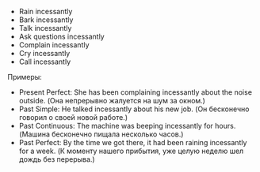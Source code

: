- Rain incessantly
- Bark incessantly
- Talk incessantly
- Ask questions incessantly
- Complain incessantly
- Cry incessantly
- Call incessantly

Примеры:

- Present Perfect: She has been complaining incessantly about the noise outside. (Она непрерывно жалуется на шум за окном.)
- Past Simple: He talked incessantly about his new job. (Он бесконечно говорил о своей новой работе.)
- Past Continuous: The machine was beeping incessantly for hours. (Машина бесконечно пищала несколько часов.)
- Past Perfect: By the time we got there, it had been raining incessantly for a week. (К моменту нашего прибытия, уже целую неделю шел дождь без перерыва.)
